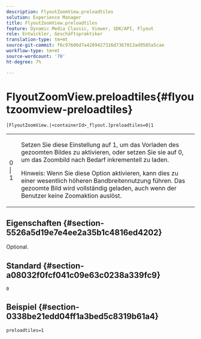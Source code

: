 ```yaml
---
description: FlyoutZoomView.preloadtiles
solution: Experience Manager
title: FlyoutZoomView.preloadtiles
feature: Dynamic Media Classic, Viewer, SDK/API, Flyout
role: Entwickler, Geschäftspraktiker
translation-type: tm+mt
source-git-commit: f6c97606d7a4209427316d7367013ad9585a5cae
workflow-type: tm+mt
source-wordcount: '70'
ht-degree: 7%

---
```



# FlyoutZoomView.preloadtiles{#flyoutzoomview-preloadtiles}

`[FlyoutZoomView.|<containerId>_flyout.]preloadtiles=0|1`

<table id="table_8E44EC404A1A45C59EA1EF2766613930"> 
 <tbody> 
  <tr> 
   <td colname="col1"> <p> <span class="codeph"> 0 | 1 </span> </p> </td> 
   <td colname="col2"> <p> Setzen Sie diese Einstellung auf <span class="codeph"> 1</span>, um das Vorladen des gezoomten Bildes zu aktivieren, oder setzen Sie sie auf <span class="codeph"> 0</span>, um das Zoombild nach Bedarf inkrementell zu laden. </p> <p> <p>Hinweis:  Wenn Sie diese Option aktivieren, kann dies zu einer wesentlich höheren Bandbreitennutzung führen. Das gezoomte Bild wird vollständig geladen, auch wenn der Benutzer keine Zoomaktion auslöst. </p> </p> </td> 
  </tr> 
 </tbody> 
</table>

## Eigenschaften {#section-5526a5d19e7e4ee2a35b1c4816ed4202}

Optional.

## Standard {#section-a08032f0fcf041c09e63c0238a339fc9}

`0`

## Beispiel {#section-0338be21edd04ff1a3bed5c8319b61a4}

`preloadtiles=1`
